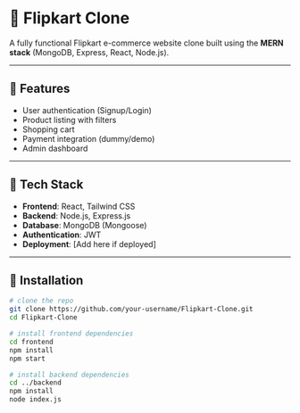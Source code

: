 # 🛒 Flipkart Clone

A fully functional Flipkart e-commerce website clone built using the **MERN stack** (MongoDB, Express, React, Node.js).

---

## 🚀 Features

- User authentication (Signup/Login)
- Product listing with filters
- Shopping cart
- Payment integration (dummy/demo)
- Admin dashboard

---

## 📂 Tech Stack

- **Frontend**: React, Tailwind CSS
- **Backend**: Node.js, Express.js
- **Database**: MongoDB (Mongoose)
- **Authentication**: JWT
- **Deployment**: [Add here if deployed]

---

## 🔧 Installation

```bash
# clone the repo
git clone https://github.com/your-username/Flipkart-Clone.git
cd Flipkart-Clone

# install frontend dependencies
cd frontend
npm install
npm start

# install backend dependencies
cd ../backend
npm install
node index.js

